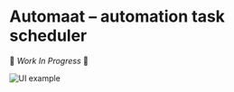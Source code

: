 # Automaat – automation task scheduler

🚧 _Work In Progress_ 🚧

![UI example][ui]

[ui]: https://user-images.githubusercontent.com/383250/59148363-53188c80-8a08-11e9-9b29-9cac56809ee2.png "Automaat UI Example"
